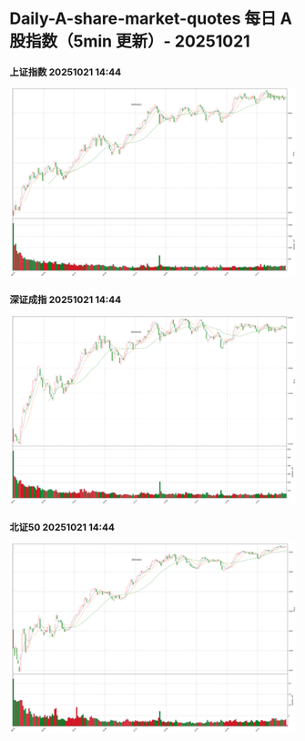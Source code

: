 
# Daily-A-share-market-quotes 每日 A 股指数（5min 更新）- 20251021

### 上证指数 20251021 14:44
![](./fig/2025/10/20251021-sh000001.png)

### 深证成指 20251021 14:44
![](./fig/2025/10/20251021-sz399001.png)

### 北证50 20251021 14:44
![](./fig/2025/10/20251021-bj899050.png)
